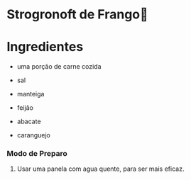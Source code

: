 # Strogronoft de Frango:chicken:

# Ingredientes

- uma porção de carne cozida

- sal

- manteiga

- feijão

- abacate

- caranguejo

  



### Modo de Preparo

1. Usar uma panela com agua quente, para ser mais eficaz.

